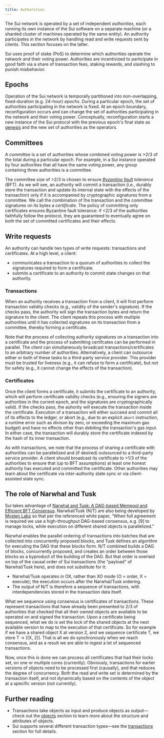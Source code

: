 ```yaml
---
title: Authorities
---
```


The Sui network is operated by a set of independent *authorities*, each running its own instance of the Sui software on a separate machine (or a sharded cluster of machines operated by the same entity). An authority participates in the network by handling read and write requests sent by clients. This section focuses on the latter.

Sui uses proof of stake (PoS) to determine which authorities operate the network and their voting power. Authorities are incentivized to participate in good faith via a share of transaction fees, staking rewards, and slashing to punish misbehavior.

## Epochs
Operation of the Sui network is temporally partitioned into non-overlapping, fixed-duration (e.g. 24-hour) *epochs*. During a particular epoch, the set of authorities participating in the network is fixed. At an epoch boundary, reconfiguration occurs and can change the set of authorities participating in the network and their voting power. Conceptually, reconfiguration starts a new instance of the Sui protocol with the previous epoch's final state as [genesis](wallet.md#genesis) and the new set of authorities as the operators.

## Committees
A *committee* is a set of authorities whose combined voting power is >2/3 of the total during a particular epoch. For example, in a Sui instance operated by four authorities that all have the same voting power, any group containing three authorities is a committee.

The committee size of >2/3 is chosen to ensure *[Byzantine fault](https://en.wikipedia.org/wiki/Byzantine_fault) tolerance (BFT)*. As we will see, an authority will  commit a transaction (i.e., durably store the transaction and update its internal state with the effects of the transaction) only if it is accompanied by cryptographic signatures from a committee. We call the combination of the transaction and the committee signatures on its bytes a *certificate*. The policy of  committing only certificates ensures Byzantine fault tolerance: if <2/3 of the authorities faithfully follow the protocol, they are guaranteed to eventually agree on both the set of committed certificates and their effects.

## Write requests
An authority can handle two types of write requests: transactions and certificates. At a high level, a client:
* communicates a transaction to a quorum of authorities to collect the signatures required to form a certificate.
* submits a certificate to an authority to commit state changes on that authority.

### Transactions
When an authority receives a transaction from a client, it will first perform transaction validity checks (e.g., validity of the sender's signature). If the checks pass, the authority will sign the transaction bytes and return the signature to the client. The client repeats this process with multiple authorities until it has collected signatures on its transaction from a committee, thereby forming a certificate.

Note that the process of collecting authority signatures on a transaction into a certificate and the process of submitting certifcates can be performed in parallel. The client can simultaneously broadcast transactions/certificates to an arbitrary number of authorities. Alternatively, a client can outsource either or both of these tasks to a third-party service provider. This provider must be trusted for liveness (e.g., it can refuse to form a certificate), but not for safety (e.g., it cannot change the effects of the transaction).

### Certificates
Once the client forms a certificate, it submits the certificate to an authority, which will perform certificate validity checks (e.g., ensuring the signers are authorities in the current epoch, and the signatures are cryptographically valid). If the checks pass, the auhority will execute the transaction inside the certificate. Execution of a transaction will either succeed and commit all of its effects to the ledger, or abort (e.g., due to an explicit `abort` instruction, a runtime error such as divison by zero, or exceeding the maximum gas budget) and have no effects other than debiting the transaction's gas input. In either case, the transaction will durably store the certificate indexed by the hash of its inner transaction.

As with transactions, we note that the process of sharing a certificate with authorities can be parallelized and (if desired) outsourced to a third-party service provider. A client should broadcast its certificate to >1/3 of the authorities to ensure that (up to BFT assumptions) at least one honest authority has executed and committed the certificate. Other authorities may learn about the certificate via inter-authority state sync or via client-assisted state sync.

## The role of Narwhal and Tusk

Sui takes advantage of [Narwhal and Tusk: A DAG-based Mempool and Efficient BFT Consensus](https://arxiv.org/pdf/2105.11827.pdf). Narwhal/Tusk (N/T) are also being developed by [Mysten Labs](https://mystenlabs.com/) so that per the referenced white paper, “When full agreement is required we use a high-throughput DAG-based consensus, e.g. [9] to manage locks, while execution on different shared objects is parallelized.”

Narwhal enables the parallel ordering of transactions into batches that are collected into concurrently proposed blocks, and Tusk defines an algorithm for executing the DAG that these blocks form. N/T combined builds a DAG of blocks, concurrently proposed, and creates an order between those blocks as a byproduct of the building of the DAG. But that order is overlaid on top of the causal order of Sui transactions (the "payload" of Narwhal/Tusk here), and does not substitute for it:

* Narwhal/Tusk operates in OX, rather than XO mode (O = order, X = execute); the execution occurs after the Narwhal/Tusk ordering.
* The output of N/T is therefore a sequence of transactions, with interdependencies stored in the transaction data itself.

What we sequence using consensus is certificates of transactions. These represent transactions that have already been presented to 2/3 of authorities that checked that all their owned objects are available to be operated on and signed the transaction. Upon a certificate being sequenced, what we do is set the *lock* of the shared objects at the next available version to map to the execution of that certificate. So for example if we have a shared object X at version 2, and we sequence certificate T, we store T -> [(X, 2)]. That is all we do synchronously when we reach consensus, and as a result we are able to ingest a lot of sequenced transactions.

Now, once this is done we can process all certificates that had their locks set, on one or multiple cores (currently). Obviously, transactions for earlier versions of objects need to be processed first (causally), and that reduces the degree of concurrency. Both the read and write set is determined by the transaction itself, and not dynamically based on the contents of the object at a specific version (not currently). 

## Further reading

* Transactions take objects as input and produce objects as output&mdash;check out the [objects](objects.md) section to learn more about the structure and attributes of objects.
* Sui supports several different transaction types&mdash;see the [transactions](transactions.md) section for full details.
